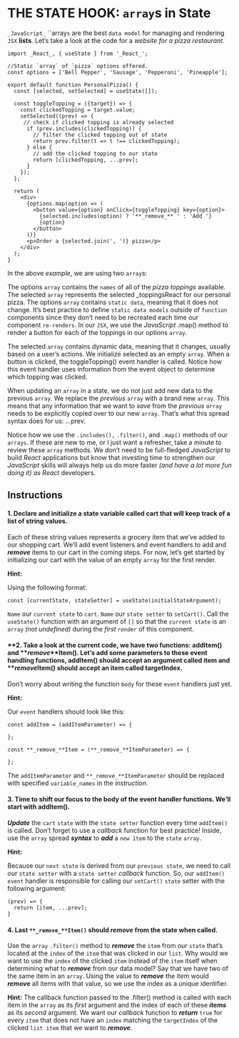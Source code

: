 # THE STATE HOOK: `array`s in State

`_JavaScript_` ``array`s` are the best `data model` for managing and rendering `JSX` **lists**. Let’s take a look at the code for a _website for a pizza restaurant_.
```
import _React_, { useState } from '_React_';
 
//Static `array` of `pizza` options offered. 
const options = ['Bell Pepper', 'Sausage', 'Pepperoni', 'Pineapple'];
 
export default function PersonalPizza() {
  const [selected, setSelected] = useState([]);
 
  const toggleTopping = ({target}) => {
    const clickedTopping = target.value;
    setSelected((prev) => {
     // check if clicked topping is already selected
      if (prev.includes(clickedTopping)) {
        // filter the clicked topping out of state
        return prev.filter(t => t !== clickedTopping);
      } else {
        // add the clicked topping to our state
        return [clickedTopping, ...prev];
      }
    });
  };
 
  return (
    <div>
      {options.map(option => (
        <button value={option} onClick={toggleTopping} key={option}>
          {selected.includes(option) ? '**_remove_** ' : 'Add '}
          {option}
        </button>
      ))}
      <p>Order a {selected.join(', ')} pizza</p>
    </div>
  );
}
```
In the above _example_, we are using two `array`s:

The options `array` contains the `names` of all of the _pizza toppings_ available.
The selected `array` represents the selected _toppingsReact for our personal pizza.
The options `array` contains `static data`, meaning that it does not change. It’s best practice to define `static data models` outside of `function` components since they don’t need to be recreated each time our component `re-renders`. In our `JSX`, we use the _JavaScript_ .map() method to render a button for each of the toppings in our options `array`.

The selected `array` contains dynamic data, meaning that it changes, usually based on a user’s actions. We initialize selected as an empty `array`. When a button is clicked, the toggleTopping() event handler is called. Notice how this event handler uses information from the event object to determine which topping was clicked.

When updating an `array` in a state, we do not just add new data to the previous `array`. We replace the _previous_ `array` with a brand new `array`. This means that any information that we want to _save_ from the _previous_ `array` needs to be explicitly copied over to our new `array`. That’s what this spread syntax does for us: ...prev.

Notice how we use the `.includes(),` `.filter()`, and `.map()` methods of our `arrays`. If these are new to me, or I just want a refresher, take a minute to review these `array` methods. We don’t need to be full-fledged _JavaScript_ to build _React_ applications but know that investing time to strengthen our _JavaScript_ skills will always help us do more faster _(and have a lot more fun doing it)  as  React_ developers.


## Instructions

#### **1. Declare and initialize a state variable called cart that will keep track of a list of string values.**

Each of these string values represents a grocery item that we’ve added to our shopping cart. We’ll add event listeners and event handlers to add and **_remove_** items to our cart in the coming steps.
For now, let’s get started by initializing our cart with the value of an empty `array` for the first render.

**Hint:**

Using the following format:

```
const [currentState, stateSetter] = useState(initialStateArgument);
```
`Name` our `current state` to `cart`.
`Name` our `state setter` to `setCart()`.
Call the `useState()` function with an argument of `[]` so that the `current state` is an `array` _(not undefined)_ during the _first `render`_ of this component.

#### **2. Take a look at the current code, we have two functions: addItem() and **_remove_**Item(). Let’s add some parameters to these event handling functions, addItem() should accept an argument called item and **_remove_**Item() should accept an item called targetIndex.**


Don’t worry about writing the function `body` for these `event` handlers just yet.

**Hint:**

Our `event` handlers should look like this:

```
const addItem = (addItemParameter) => {
 
};
 
const **_remove_**Item = (**_remove_**ItemParameter) => {
 
};
```
The `addItemParameter` and `**_remove_**ItemParameter` should be replaced with specified `variable_names` in the _instruction_.

#### **3. Time to shift our focus to the body of the event handler functions. We’ll start with addItem().**


_**Update**_ the `cart` `state` with the `state setter` function every time `addItem()` is called. Don’t forget to use a _callback_ function for best practice! Inside, use the `array` spread **_syntax_** to **_add_** a `new item` to the `state` `array`.

**Hint:**

Because our `next state` is derived from our `previous state`, we need to call our `state setter` with a `state setter` _callback_ function.
So, our `addItem()` `event` handler is responsible for calling our `setCart()` `state` setter with the following argument:

```
(prev) => {
  return [item, ...prev];
}
```

#### **4. Last `**_remove_**Item()` should **_remove_** from the state when called.**

Use the `array` `.filter()` method to **_remove_** the `item` from our `state` that’s located at the `index` of the `item` that was clicked in our `list`.
Why would we want to use the `index` of the clicked `item` instead of the `item` itself when determining what to **_remove_** from our data model? Say that we have two of the same item in an `array`. Using the value to **_remove_** the item would **_remove_** all items with that value, so we use the index as a unique identifier.

**Hint:**
The callback function passed to the .filter() method is called with each item in the `array` as its _first_ argument and the index of each of these **_items_** as its _second_ argument. We want our _callback_ function to **_return_** `true` for every `item` that does not have an `index` matching the `targetIndex` of the clicked `list item` that we want to **_remove_**.
